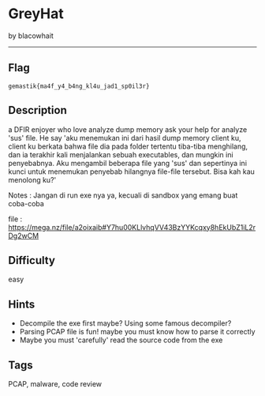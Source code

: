 # GreyHat

by blacowhait

---

## Flag

```
gemastik{ma4f_y4_b4ng_kl4u_jad1_sp0il3r}
```

## Description
a DFIR enjoyer who love analyze dump memory ask your help for analyze 'sus' file. He say 'aku menemukan ini dari hasil dump memory client ku, client ku berkata bahwa file dia pada folder tertentu tiba-tiba menghilang, dan ia terakhir kali menjalankan sebuah executables, dan mungkin ini penyebabnya. Aku mengambil beberapa file yang 'sus' dan sepertinya ini kunci untuk menemukan penyebab hilangnya file-file tersebut. Bisa kah kau menolong ku?'

Notes : Jangan di run exe nya ya, kecuali di sandbox yang emang buat coba-coba

file : https://mega.nz/file/a2oixaib#Y7hu00KLlvhqVV43BzYYKcqxy8hEkUbZ1iL2rDg2wCM

## Difficulty
easy

## Hints
* Decompile the exe first maybe? Using some famous decompiler?
* Parsing PCAP file is fun! maybe you must know how to parse it correctly
* Maybe you must 'carefully' read the source code from the exe

## Tags
PCAP, malware, code review

